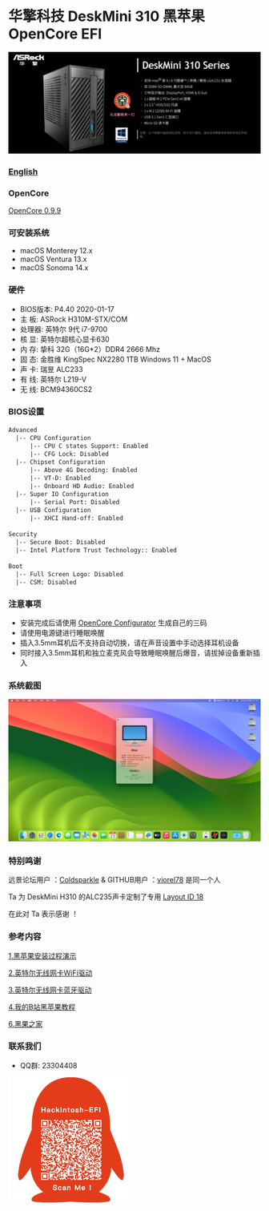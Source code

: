 # 华擎科技 DeskMini 310 黑苹果 OpenCore EFI

![image](ScreenShot/deskmini.png)

### [English](https://github.com/hackintosh-efi/ASRock-DeskMini-310)

### OpenCore

[OpenCore 0.9.9](https://github.com/acidanthera/OpenCorePkg)

### 可安装系统

- macOS Monterey 12.x 
- macOS Ventura    13.x 
- macOS Sonoma  14.x 


### 硬件

- BIOS版本: P4.40  2020-01-17
- 主  板: ASRock H310M-STX/COM
- 处理器: 英特尔 9代 i7-9700
- 核   显: 英特尔超核心显卡630
- 内   存: 挚科 32G（16G*2）DDR4 2666 Mhz
- 固   态: 金胜维 KingSpec NX2280 1TB Windows 11 + MacOS
- 声   卡: 瑞昱 ALC233
- 有   线: 英特尔 L219-V
- 无   线: BCM94360CS2

### BIOS设置

```
Advanced
  |-- CPU Configuration
      |-- CPU C states Support: Enabled
      |-- CFG Lock: Disabled
  |-- Chipset Configuration
      |-- Above 4G Decoding: Enabled
      |-- VT-D: Enabled
      |-- Onboard HD Audio: Enabled
  |-- Super IO Configuration
      |-- Serial Port: Disabled
  |-- USB Configuration
      |-- XHCI Hand-off: Enabled 

Security
  |-- Secure Boot: Disabled 
  |-- Intel Platform Trust Technology:: Enabled 

Boot 
  |-- Full Screen Logo: Disabled
  |-- CSM: Disabled
```

### 注意事项

 - 安装完成后请使用 [OpenCore Configurator](https://mackie100projects.altervista.org/opencore-configurator/) 生成自己的三码
 - 请使用电源键进行睡眠唤醒
 - 插入3.5mm耳机后不支持自动切换，请在声音设置中手动选择耳机设备
 - 同时接入3.5mm耳机和独立麦克风会导致睡眠唤醒后爆音，请拔掉设备重新插入

### 系统截图

![image](ScreenShot/Sonoma.jpg)

### 特别鸣谢

远景论坛用户 ：[Coldsparkle](https://i.pcbeta.com/space-uid-4597992.html)  &  GITHUB用户 ：[viorel78](https://github.com/viorel78)    是同一个人

Ta 为 DeskMini H310 的ALC235声卡定制了专用 [Layout ID 18](https://github.com/acidanthera/AppleALC/pull/668)

在此对 Ta 表示感谢 ！

### 参考内容

[1.黑苹果安装过程演示](https://hackintosh.club/d/10000060)

[2.英特尔无线网卡WiFi驱动](https://hackintosh.club/d/10000015)

[3.英特尔无线网卡蓝牙驱动](https://hackintosh.club/d/10000017)

[4.我的B站黑苹果教程](https://space.bilibili.com/244390800/video)

[6.黑果之家](https://hackintosh.club/)

### 联系我们

- QQ群: 23304408

![image](ScreenShot/QRCode.png)